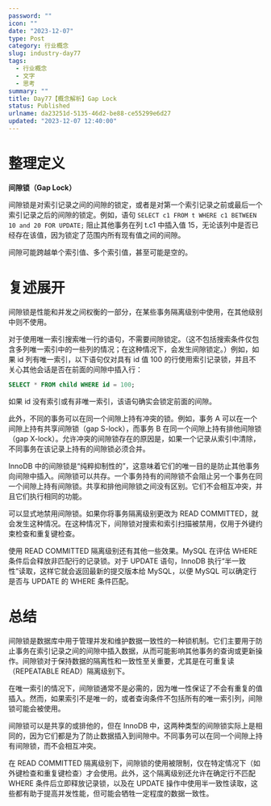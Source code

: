 ```yaml
---
password: ""
icon: ""
date: "2023-12-07"
type: Post
category: 行业概念
slug: industry-day77
tags:
  - 行业概念
  - 文字
  - 思考
summary: ""
title: Day77【概念解析】Gap Lock
status: Published
urlname: da23251d-5135-46d2-be88-ce55299e6d27
updated: "2023-12-07 12:40:00"
---
```


# 整理定义

**间隙锁（Gap Lock）**

间隙锁是对索引记录之间的间隙的锁定，或者是对第一个索引记录之前或最后一个索引记录之后的间隙的锁定。例如，语句 `SELECT c1 FROM t WHERE c1 BETWEEN 10 and 20 FOR UPDATE;` 阻止其他事务在列 t.c1 中插入值 15，无论该列中是否已经存在该值，因为锁定了范围内所有现有值之间的间隙。

间隙可能跨越单个索引值、多个索引值，甚至可能是空的。

# 复述展开

间隙锁是性能和并发之间权衡的一部分，在某些事务隔离级别中使用，在其他级别中则不使用。

对于使用唯一索引搜索唯一行的语句，不需要间隙锁定。（这不包括搜索条件仅包含多列唯一索引中的一些列的情况；在这种情况下，会发生间隙锁定。）例如，如果 id 列有唯一索引，以下语句仅对具有 id 值 100 的行使用索引记录锁，并且不关心其他会话是否在前面的间隙中插入行：

```sql
SELECT * FROM child WHERE id = 100;
```

如果 id 没有索引或有非唯一索引，该语句确实会锁定前面的间隙。

此外，不同的事务可以在同一个间隙上持有冲突的锁。例如，事务 A 可以在一个间隙上持有共享间隙锁（gap S-lock），而事务 B 在同一个间隙上持有排他间隙锁（gap X-lock）。允许冲突的间隙锁存在的原因是，如果一个记录从索引中清除，不同事务在该记录上持有的间隙锁必须合并。

InnoDB 中的间隙锁是“纯粹抑制性的”，这意味着它们的唯一目的是防止其他事务向间隙中插入。间隙锁可以共存。一个事务持有的间隙锁不会阻止另一个事务在同一个间隙上持有间隙锁。共享和排他间隙锁之间没有区别。它们不会相互冲突，并且它们执行相同的功能。

可以显式地禁用间隙锁。如果你将事务隔离级别更改为 READ COMMITTED，就会发生这种情况。在这种情况下，间隙锁对搜索和索引扫描被禁用，仅用于外键约束检查和重复键检查。

使用 READ COMMITTED 隔离级别还有其他一些效果。MySQL 在评估 WHERE 条件后会释放非匹配行的记录锁。对于 UPDATE 语句，InnoDB 执行“半一致性”读取，这样它就会返回最新的提交版本给 MySQL，以便 MySQL 可以确定行是否与 UPDATE 的 WHERE 条件匹配。

# 总结

间隙锁是数据库中用于管理并发和维护数据一致性的一种锁机制。它们主要用于防止事务在索引记录之间的间隙中插入数据，从而可能影响其他事务的查询或更新操作。间隙锁对于保持数据的隔离性和一致性至关重要，尤其是在可重复读（REPEATABLE READ）隔离级别下。

在唯一索引的情况下，间隙锁通常不是必需的，因为唯一性保证了不会有重复的值插入。然而，如果索引不是唯一的，或者查询条件不包括所有的唯一索引列，间隙锁可能会被使用。

间隙锁可以是共享的或排他的，但在 InnoDB 中，这两种类型的间隙锁实际上是相同的，因为它们都是为了防止数据插入到间隙中。不同事务可以在同一个间隙上持有间隙锁，而不会相互冲突。

在 READ COMMITTED 隔离级别下，间隙锁的使用被限制，仅在特定情况下（如外键检查和重复键检查）才会使用。此外，这个隔离级别还允许在确定行不匹配 WHERE 条件后立即释放记录锁，以及在 UPDATE 操作中使用半一致性读取，这些都有助于提高并发性能，但可能会牺牲一定程度的数据一致性。
